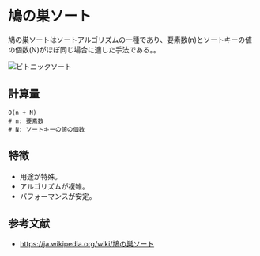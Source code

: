 # 鳩の巣ソート

鳩の巣ソートはソートアルゴリズムの一種であり、要素数(n)とソートキーの値の個数(N)がほぼ同じ場合に適した手法である。。

![ビトニックソート](../img/BitonicSort.gif)  

## 計算量

```text
O(n + N)
# n: 要素数
# N: ソートキーの値の個数
```

## 特徴

- 用途が特殊。
- アルゴリズムが複雑。
- パフォーマンスが安定。

## 参考文献

- <https://ja.wikipedia.org/wiki/鳩の巣ソート>
